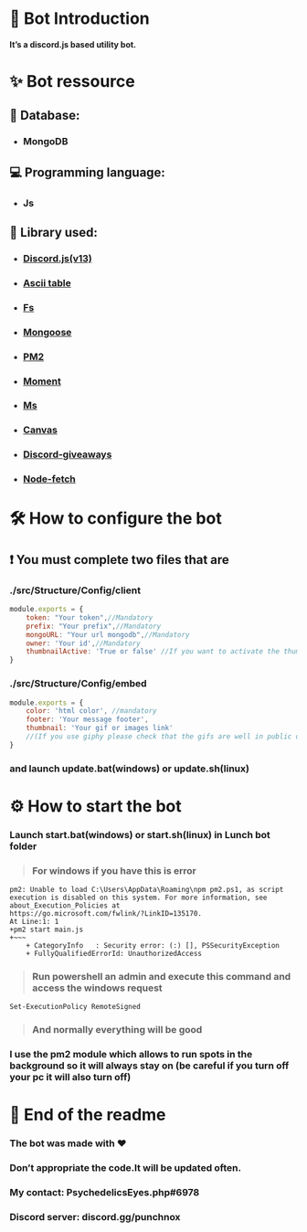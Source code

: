 # 🎈 Bot Introduction

#### It’s a discord.js based utility bot.

# ✨ Bot ressource
## 🔑 Database:
* ### MongoDB

## 💻 Programming language:
* ### Js

## 🔩 Library used:
* ### [Discord.js(v13)](https://www.npmjs.com/package/discord.js)
* ### [Ascii table](https://www.npmjs.com/package/ascii-table)
* ### [Fs](https://www.npmjs.com/package/fs)
* ### [Mongoose](https://www.npmjs.com/package/mongoose)
* ### [PM2](https://www.npmjs.com/package/pm2)
* ### [Moment](https://www.npmjs.com/package/moment)
* ### [Ms](https://www.npmjs.com/package/ms)
* ### [Canvas](https://www.npmjs.com/package/canvas)
* ### [Discord-giveaways](https://www.npmjs.com/package/discord-giveaways)
* ### [Node-fetch](https://www.npmjs.com/package/node-fetch)

# 🛠 How to configure the bot
## ❗ You must complete two files that are
### ./src/Structure/Config/client
```js
module.exports = {
    token: "Your token",//Mandatory
    prefix: "Your prefix",//Mandatory
    mongoURL: "Your url mongodb",//Mandatory
    owner: 'Your id',//Mandatory
    thumbnailActive: 'True or false' //If you want to activate the thumbnail on embeds messages
}
```
### ./src/Structure/Config/embed
```js
module.exports = {
    color: 'html color', //mandatory
    footer: 'Your message footer',
    thumbnail: 'Your gif or images link'
    //(If you use giphy please check that the gifs are well in public otherwise its will not work) 
}
```
### and launch update.bat(windows) or update.sh(linux)

# ⚙ How to start the bot
### Launch start.bat(windows) or start.sh(linux) in Lunch bot folder
>### For windows if you have this is error
```
pm2: Unable to load C:\Users\AppData\Roaming\npm pm2.ps1, as script execution is disabled on this system. For more information, see about_Execution_Policies at 
https://go.microsoft.com/fwlink/?LinkID=135170.
At Line:1: 1
+pm2 start main.js
+~~~
    + CategoryInfo   : Security error: (:) [], PSSecurityException
    + FullyQualifiedErrorId: UnauthorizedAccess
```
>### Run powershell an admin and execute this command and access the windows request
```
Set-ExecutionPolicy RemoteSigned
```
>### And normally everything will be good
### I use the pm2 module which allows to run spots in the background so it will always stay on (be careful if you turn off your pc it will also turn off)



# 🏴 End of the readme
### The bot was made with ❤
### Don’t appropriate the code.It will be updated often. 
### My contact: PsychedelicsEyes.php#6978
### Discord server: discord.gg/punchnox